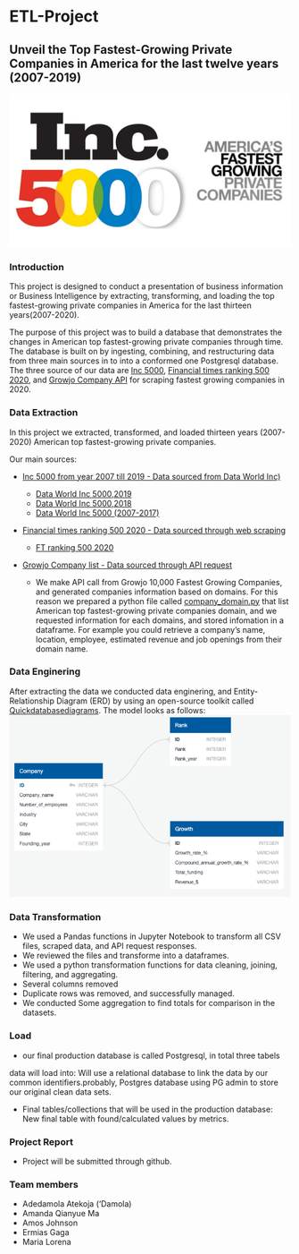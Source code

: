 # ETL-Project

## Unveil the Top Fastest-Growing Private Companies in America for the last twelve years (2007-2019) 
                          
![ETL_project](Image/Inc.5000.png)

### Introduction

This project is designed to conduct a presentation of business information or Business Intelligence by extracting, transforming, and loading the top fastest-growing private companies in America for the last thirteen years(2007-2020).

The purpose of this project was to build a database that demonstrates the changes in American top fastest-growing private companies through time. The database is built on by ingesting, combining, and restructuring data from three main sources in to into a conformed one Postgresql database. The three source of our data are [Inc 5000](https://www.inc.com/inc5000/), [Financial times ranking 500 2020](https://www.ft.com/americas-fastest-growing-companies-2020), and [Growjo Company API](https://growjo.com/company_api) for scraping fastest growing companies in 2020.

### Data Extraction 
In this project we extracted, transformed, and loaded thirteen years (2007-2020) American top fastest-growing private companies. 

Our main sources:

* [Inc 5000 from year 2007 till 2019 - Data sourced from Data World Inc)](https://www.inc.com/)
  - [Data World Inc 5000,2019](https://data.world/aurielle/inc-5000-2019/workspace/file?filename=inc5000-2019.csv)
  - [Data World Inc 5000,2018](https://data.world/aurielle/inc-5000-2018/workspace/file?filename=inc5000-2018.csv)
  - [Data World Inc 5000 (2007-2017)](https://data.world/aurielle/inc-5000-10-years/workspace/file?filename=inc5000_all10years.csv)
 
* [Financial times ranking 500 2020 - Data sourced through web scraping](https://www.ft.com/americas-fastest-growing-companies-2020)
  - [FT ranking 500 2020](https://www.ft.com/americas-fastest-growing-companies-2020)
  
* [Growjo Company list - Data sourced through API request](https://growjo.com/company_api)
  - We make API call from Growjo 10,000 Fastest Growing Companies, and generated companies information based on domains. For this reason we prepared a python file called [company_domain.py](company_domain.py) that list American top fastest-growing private companies domain, and we requested information for each domains, and stored infomation in a dataframe. For example you could retrieve a company’s name, location, employee, estimated revenue and job openings from their domain name. 

### Data Enginering 

After extracting the data we conducted data enginering, and Entity-Relationship Diagram (ERD) by using an open-source toolkit called [Quickdatabasediagrams](https://app.quickdatabasediagrams.com/). The model looks as follows: 
![ETL_project](Image/ERD_model.png)

### Data Transformation
* We used a Pandas functions in Jupyter Notebook to transform all CSV files, scraped data, and API request responses. 
* We reviewed the files and transforme into a dataframes.
* We used a python transformation functions for data cleaning, joining, filtering, and aggregating.
* Several columns removed
* Duplicate rows was removed, and successfully managed. 
* We conducted Some aggregation to find totals for comparison in the datasets.

### Load
* our final production database is called Postgresql, in total three tabels 



data will load into: Will use a relational database to link the data by our common identifiers.probably, Postgres database using PG admin to store our original clean data sets.

- Final tables/collections that will be used in the production database: New final table with found/calculated values by metrics.

### Project Report
- Project will be submitted through github.

### Team members
- Adedamola Atekoja (‘Damola)
- Amanda Qianyue Ma
- Amos Johnson
- Ermias Gaga
- Maria Lorena
